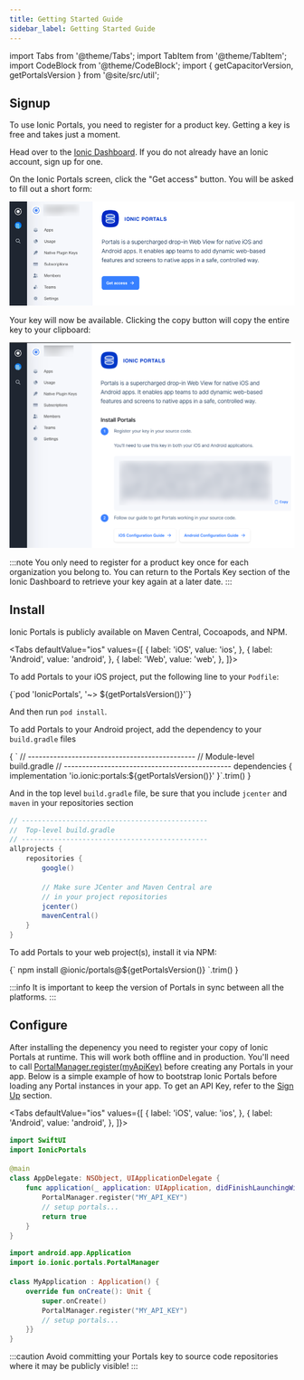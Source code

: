 ```yaml
---
title: Getting Started Guide
sidebar_label: Getting Started Guide
---
```


import Tabs from '@theme/Tabs';
import TabItem from '@theme/TabItem';
import CodeBlock from '@theme/CodeBlock';
import { getCapacitorVersion, getPortalsVersion } from '@site/src/util';

## Signup

To use Ionic Portals, you need to register for a product key. Getting a key is free and takes just a moment. 

Head over to the [Ionic Dashboard](https://dashboard.ionicframework.com/portals). If you do not already have an Ionic account, sign up for one.

 On the Ionic Portals screen, click the "Get access" button. You will be asked to fill out a short form:

![Ionic Dashboard Portals Screen](../../static/img/how-to/obtain-registration-key-1.png)


Your key will now be available. Clicking the copy button will copy the entire key to your clipboard:

![Portals Key](../../static/img/how-to/obtain-registration-key-2.png)

:::note
You only need to register for a product key once for each organization you belong to. You can return to the Portals Key section of the Ionic Dashboard to retrieve your key again at a later date.
:::

## Install

Ionic Portals is publicly available on Maven Central, Cocoapods, and NPM. 

<Tabs
defaultValue="ios"
values={[
{ label: 'iOS', value: 'ios', },
{ label: 'Android', value: 'android', },
{ label: 'Web', value: 'web', },
]}>
<TabItem value="ios">

To add Portals to your iOS project, put the following line to your `Podfile`:

<CodeBlock className="language-ruby" title="Podfile">
{`pod 'IonicPortals', '~> ${getPortalsVersion()}'`}
</CodeBlock>

And then run `pod install`.

</TabItem>
<TabItem value="android">

To add Portals to your Android project, add the dependency to your `build.gradle` files

<CodeBlock className="language-groovy" title="build.gradle">
{
`
// ----------------------------------------------
//  Module-level build.gradle
// ----------------------------------------------
dependencies {
    implementation 'io.ionic:portals:${getPortalsVersion()}'
}`.trim()
}
</CodeBlock>


And in the top level `build.gradle` file, be sure that you include `jcenter` and `maven` in your repositories section

```groovy title=build.gradle
// ----------------------------------------------
//  Top-level build.gradle
// ----------------------------------------------
allprojects {
    repositories {
        google()

        // Make sure JCenter and Maven Central are
        // in your project repositories
        jcenter()
        mavenCentral()
    }
}
```

</TabItem>

<TabItem value="web">

To add Portals to your web project(s), install it via NPM:

<CodeBlock className="language-bash">
{`
npm install @ionic/portals@${getPortalsVersion()}
`.trim()
}
</CodeBlock>

</TabItem>

</Tabs>

:::info
It is important to keep the version of Portals in sync between all the platforms.
:::

## Configure

After installing the depenency you need to register your copy of Ionic Portals at runtime. This will work both offline and in production. You'll need to call [PortalManager.register(myApiKey)](../reference/android/portal-manager#register) before creating any Portals in your app. Below is a simple example of how to bootstrap Ionic Portals before loading any Portal instances in your app. To get an API Key, refer to the [Sign Up](#signup) section.

<Tabs
defaultValue="ios"
values={[
{ label: 'iOS', value: 'ios', },
{ label: 'Android', value: 'android', },
]}>
<TabItem value="ios">

```swift title=AppDelegate.swift
import SwiftUI
import IonicPortals

@main
class AppDelegate: NSObject, UIApplicationDelegate {
    func application(_ application: UIApplication, didFinishLaunchingWithOptions launchOptions: [UIApplication.LaunchOptionsKey : Any]? = nil) -> Bool {
        PortalManager.register("MY_API_KEY")
        // setup portals...
        return true
    }
}
```

</TabItem>
<TabItem value="android">

```kotlin title=MyApplication.kt
import android.app.Application
import io.ionic.portals.PortalManager

class MyApplication : Application() {
    override fun onCreate(): Unit {
        super.onCreate()
        PortalManager.register("MY_API_KEY")
        // setup portals...
    }}
}
```

</TabItem>
</Tabs>

:::caution
Avoid committing your Portals key to source code repositories where it may be publicly visible!
:::
